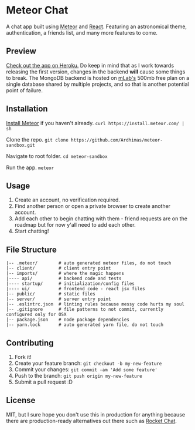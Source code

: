 # Meteor Chat

A chat app built using [Meteor](https://www.meteor.com/) and [React](https://facebook.github.io/react/). Featuring an astronomical theme, authentication, a friends list, and many more features to come.

## Preview
[Check out the app on Heroku.](https://meteor-react-chat.herokuapp.com/) Do keep in mind that as I work towards releasing the first version, changes in the backend **will** cause some things to break. The MongoDB backend is hosted on [mLab's](https://mlab.com/) 500mb free plan on a single database shared by multiple projects, and so that is another potential point of failure.

## Installation

[Install Meteor](https://www.meteor.com/install) if you haven't already.
`curl https://install.meteor.com/ | sh`

Clone the repo.
`git clone https://github.com/Ardhimas/meteor-sandbox.git`

Navigate to root folder.
`cd meteor-sandbox`

Run the app.
`meteor`

## Usage

1. Create an account, no verification required.
2. Find another person or open a private browser to create another account.
3. Add each other to begin chatting with them - friend requests are on the roadmap but for now y'all need to add each other.
4. Start chatting!

## File Structure

```
|-- .meteor/        # auto generated meteor files, do not touch
|-- client/         # client entry point
|-- imports/        # where the magic happens
|---- api/          # backend code and tests
|---- startup/      # initialization/config files
|---- ui/           # frontend code - react jsx files
|-- public/         # static files
|-- server/         # server entry point
|-- .eslintrc.json  # linting rules because messy code hurts my soul
|-- .gitignore      # file patterns to not commit, currently configured only for OSX
|-- package.json    # node package dependencies
|-- yarn.lock       # auto generated yarn file, do not touch
```

## Contributing

1. Fork it!
2. Create your feature branch: `git checkout -b my-new-feature`
3. Commit your changes: `git commit -am 'Add some feature'`
4. Push to the branch: `git push origin my-new-feature`
5. Submit a pull request :D

## License

MIT, but I sure hope you don't use this in production for anything because there are production-ready alternatives out there such as [Rocket Chat](https://rocket.chat/).
